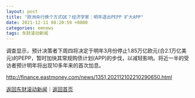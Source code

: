 ```yaml
---
layout: post
title: "欧洲央行换个方式QE？经济学家：明年退出PEPP 扩大APP"
date: 2021-12-11 08:20:59 +0800
categories: emnews
tags: 东财滚动新闻
---
```


调查显示，预计决策者下周四将决定于明年3月份停止1.85万亿欧元(合2.1万亿美元)的PEPP，暂时加快其常规购债计划(APP)的步伐，以减轻影响。将近一半的受访者预计明年将出现10多年来的首次加息。

<http://finance.eastmoney.com/news/1351,202112102210290650.html>

[返回东财滚动新闻](//finews.withounder.com/emnews/)｜[返回首页](//finews.withounder.com/)